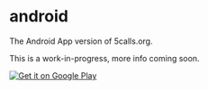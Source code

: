 # android
The Android App version of 5calls.org.

This is a work-in-progress, more info coming soon.

[![Get it on Google Play](https://play.google.com/intl/en_us/badges/images/generic/en_badge_web_generic.png)](https://play.google.com/store/apps/details?id=org.a5calls.android.a5calls&rdid=org.a5calls.android.a5calls)
